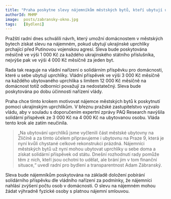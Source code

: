 ```yaml
---
title: "Praha poskytne slevy nájemníkům městských bytů, kteří ubytují ukrajinské uprchlíky"
authorId: MHMP
image: 	posts/zabransky-okno.jpg
tags:   [Bydlení]
---
```


Pražští radní dnes schválili návrh, který umožní domácnostem v městských bytech získat slevu na nájemném, pokud ubytují ukrajinské uprchlíky prchající před Putinovou vojenskou agresí. Sleva bude poskytována měsíčně ve výši 1 000 Kč za každého ukrajinského státního příslušníka, nejvýše pak ve výši 4 000 Kč měsíčně za jeden byt.

Rada tak reaguje na vládní nařízení o solidárním příspěvku pro domácnosti, které u sebe ubytují uprchlíky. Vládní příspěvek ve výši 3 000 Kč měsíčně na každého ubytovaného uprchlíka s limitem 12 000 Kč měsíčně na domácnost totiž odborníci považují za nedostatečný. Sleva bude poskytována po dobu účinnosti nařízení vlády.

Praha chce tímto krokem motivovat nájemce městských bytů k poskytnutí pomoci ukrajinským uprchlíkům. V březnu pražské zastupitelstvo vyzvalo vládu, aby v souladu s doporučením expertní zprávy PAQ Research navýšila solidární příspěvek ze 3 000 Kč na 4 000 Kč na ubytovanou osobu. Vláda tento krok ale zatím neučinila.

> „Na ubytování uprchlíků jsme vyčlenili část městské ubytovny na Zličíně a za tímto účelem připravujeme i ubytovnu na Praze 9, která je nyní kvůli chystané celkové rekonstrukci prázdná. Nájemníci městských bytů už nyní mohou ubytovat uprchlíky u sebe doma a získat solidární příspěvek od státu. Dnešní rozhodnutí rady pomůže těm z nich, kteří jsou ochotni to udělat, ale brání jim v tom finanční situace,“ uvedl radní pro bydlení a transparentnost Adam Zábranský.

Sleva bude nájemníkům poskytována na základě doložení pobírání solidárního příspěvku dle vládního nařízení za podmínky, že nájemníci nahlásí zvýšení počtu osob v domácnosti. O slevu na nájemném mohou žádat výhradně fyzické osoby s platnou nájemní smlouvou.
